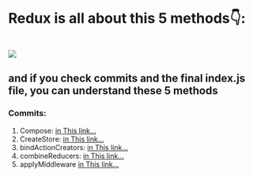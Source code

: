 <h1>Redux is all about this 5 methods👇:</h1> </br>
<img src="https://github.com/mryunt02/redux-v2/assets/90159617/a9a591a7-0a39-478c-8a0b-9fb66d8e53ee" />

<h2>and if you check commits and the final index.js file, you can understand these 5 methods</h2>
<h3>Commits:</h3>
<ol>
  <li>Compose: <a href="https://github.com/mryunt02/redux-v2/commit/43233801214500f0749e633cc9eca13f2af13b3a">in This link...</a></li>
  <li>CreateStore: <a href="https://github.com/mryunt02/redux-v2/commit/97b8d9c6c1b6a5133fdd9a9f29adbae9fcf40a96">in This link...</a></li>
  <li>bindActionCreators: <a href="https://github.com/mryunt02/redux-v2/commit/fcfc3e2052a48db9201d26e2fcc2c3608c26136b">in This link...</a></li>
  <li>combineReducers: <a href="https://github.com/mryunt02/redux-v2/commit/63e93231d633a213a94c0118c010c176706eec9b">in This link...</a></li>
  <li>applyMiddleware <a href="https://github.com/mryunt02/redux-v2/commit/a77fe34b60c0f009084ed56da40aa7998561ba60">in This link...</a></li>

  
  
  

  

  
</ol>
